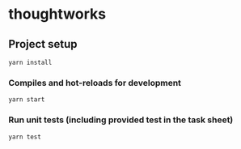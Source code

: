 # thoughtworks

## Project setup
```
yarn install
```

### Compiles and hot-reloads for development
```
yarn start
```

### Run unit tests (including provided test in the task sheet)
```
yarn test
```